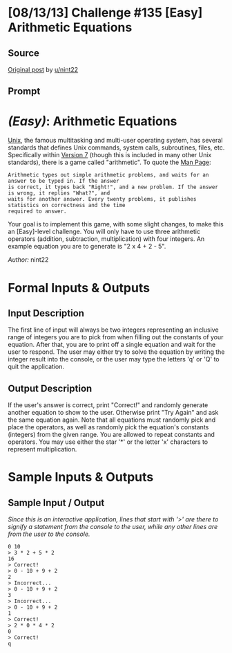 # [08/13/13] Challenge #135 [Easy] Arithmetic Equations

## Source

[Original post](https://old.reddit.com/r/dailyprogrammer/comments/1k7s7p/081313_challenge_135_easy_arithmetic_equations/) by [u/nint22](https://old.reddit.com/user/nint22)

## Prompt

# [](#EasyIcon) *(Easy)*: Arithmetic Equations

[Unix](http://en.wikipedia.org/wiki/Unix), the famous multitasking and multi-user operating system, has several standards that defines Unix commands, system calls, subroutines, files, etc. Specifically within [Version 7](http://en.wikipedia.org/wiki/Version_7_Unix) (though this is included in many other Unix standards), there is a game called "arithmetic". To quote the [Man Page](http://en.wikipedia.org/wiki/Man_page):

    Arithmetic types out simple arithmetic problems, and waits for an answer to be typed in. If the answer
    is correct, it types back "Right!", and a new problem. If the answer is wrong, it replies "What?", and
    waits for another answer. Every twenty problems, it publishes statistics on correctness and the time
    required to answer.

Your goal is to implement this game, with some slight changes, to make this an [Easy]-level challenge. You will only have to use three arithmetic operators (addition, subtraction, multiplication) with four integers. An example equation you are to generate is "2 x 4 + 2 - 5".

*Author:* nint22

# Formal Inputs & Outputs
## Input Description

The first line of input will always be two integers representing an inclusive range of integers you are to pick from when filling out the constants of your equation. After that, you are to print off a single equation and wait for the user to respond. The user may either try to solve the equation by writing the integer result into the console, or the user may type the letters 'q' or 'Q' to quit the application.

## Output Description

If the user's answer is correct, print "Correct!" and randomly generate another equation to show to the user. Otherwise print "Try Again" and ask the same equation again. Note that all equations must randomly pick and place the operators, as well as randomly pick the equation's constants (integers) from the given range. You are allowed to repeat constants and operators. You may use either the star '*' or the letter 'x' characters to represent multiplication.

# Sample Inputs & Outputs
## Sample Input / Output

*Since this is an interactive application, lines that start with '>' are there to signify a statement from the console to the user, while any other lines are from the user to the console.*

    0 10
    > 3 * 2 + 5 * 2
    16
    > Correct!
    > 0 - 10 + 9 + 2
    2
    > Incorrect...
    > 0 - 10 + 9 + 2
    3
    > Incorrect...
    > 0 - 10 + 9 + 2
    1
    > Correct!
    > 2 * 0 * 4 * 2
    0
    > Correct!
    q
